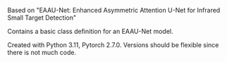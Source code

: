 Based on "EAAU-Net: Enhanced Asymmetric Attention U-Net for Infrared Small Target Detection"

Contains a basic class definition for an EAAU-Net model.

Created with Python 3.11, Pytorch 2.7.0. 
Versions should be flexible since there is not much code.
